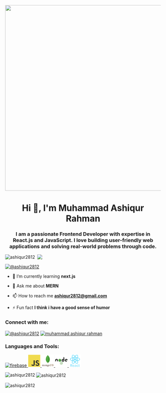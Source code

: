 <img align="center" height="600" width="1000" src="https://scontent.fjsr13-1.fna.fbcdn.net/v/t39.30808-6/468172287_122190651668226448_8021544190362809453_n.jpg?stp=dst-jpg_s960x960_tt6&_nc_cat=108&ccb=1-7&_nc_sid=cc71e4&_nc_ohc=nShoYXOuViwQ7kNvgFikrlh&_nc_zt=23&_nc_ht=scontent.fjsr13-1.fna&_nc_gid=AJv1KlE4qUK4M697waU9yYK&oh=00_AYCn6L4XdB7lJ-PeZnSUIaCe8y1If3KIoK4mx4W1K2yNbQ&oe=67A83376"/>
<h1 align="center">Hi 👋, I'm Muhammad Ashiqur Rahman</h1>
<h3 align="center">I am a passionate Frontend Developer with expertise in React.js and JavaScript. I love building user-friendly web applications and solving real-world problems through code.</h3>

<img align="right" width="400" src="https://cdn.dribbble.com/users/1162077/screenshots/3848914/programmer.gif">

<p align="left"> <img src="https://komarev.com/ghpvc/?username=ashiqur2812&label=Profile%20views&color=0e75b6&style=flat" alt="ashiqur2812" /> </p>

<p align="left"> <a href="https://twitter.com/@ashiqur2812" target="blank"><img src="https://img.shields.io/twitter/follow/@ashiqur2812?logo=twitter&style=for-the-badge" alt="@ashiqur2812" /></a> </p>

- 🌱 I’m currently learning **next.js**

- 💬 Ask me about **MERN**

- 📫 How to reach me **ashiqur2812@gmail.com**

- ⚡ Fun fact **I think i have a good sense of humor**

<h3 align="left">Connect with me:</h3>
<p align="left">
<a href="https://twitter.com/@ashiqur2812" target="blank"><img align="center" src="https://raw.githubusercontent.com/rahuldkjain/github-profile-readme-generator/master/src/images/icons/Social/twitter.svg" alt="@ashiqur2812" height="30" width="40" /></a>
<a href="https://fb.com/muhammad ashiqur rahman" target="blank"><img align="center" src="https://raw.githubusercontent.com/rahuldkjain/github-profile-readme-generator/master/src/images/icons/Social/facebook.svg" alt="muhammad ashiqur rahman" height="30" width="40" /></a>
</p>

<h3 align="left">Languages and Tools:</h3>
<p align="left"> <a href="https://firebase.google.com/" target="_blank" rel="noreferrer"> <img src="https://www.vectorlogo.zone/logos/firebase/firebase-icon.svg" alt="firebase" width="40" height="40"/> </a> <a href="https://developer.mozilla.org/en-US/docs/Web/JavaScript" target="_blank" rel="noreferrer"> <img src="https://raw.githubusercontent.com/devicons/devicon/master/icons/javascript/javascript-original.svg" alt="javascript" width="40" height="40"/> </a> <a href="https://www.mongodb.com/" target="_blank" rel="noreferrer"> <img src="https://raw.githubusercontent.com/devicons/devicon/master/icons/mongodb/mongodb-original-wordmark.svg" alt="mongodb" width="40" height="40"/> </a> <a href="https://nodejs.org" target="_blank" rel="noreferrer"> <img src="https://raw.githubusercontent.com/devicons/devicon/master/icons/nodejs/nodejs-original-wordmark.svg" alt="nodejs" width="40" height="40"/> </a> <a href="https://reactjs.org/" target="_blank" rel="noreferrer"> <img src="https://raw.githubusercontent.com/devicons/devicon/master/icons/react/react-original-wordmark.svg" alt="react" width="40" height="40"/> </a> </p>

<p><img align="left" src="https://github-readme-stats.vercel.app/api/top-langs?username=ashiqur2812&show_icons=true&locale=en&layout=compact" alt="ashiqur2812" /></p>

<p>&nbsp;<img align="center" src="https://github-readme-stats.vercel.app/api?username=ashiqur2812&show_icons=true&locale=en" alt="ashiqur2812" /></p>

<p><img align="center" src="https://github-readme-streak-stats.herokuapp.com/?user=ashiqur2812&" alt="ashiqur2812" /></p>
